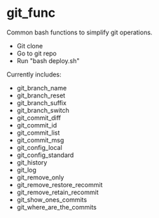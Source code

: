 # git_func
Common bash functions to simplify git operations.
- Git clone
- Go to git repo
- Run "bash deploy.sh"


Currently includes: 
- git_branch_name
- git_branch_reset
- git_branch_suffix
- git_branch_switch
- git_commit_diff
- git_commit_id
- git_commit_list
- git_commit_msg
- git_config_local
- git_config_standard
- git_history
- git_log
- git_remove_only
- git_remove_restore_recommit
- git_remove_retain_recommit
- git_show_ones_commits
- git_where_are_the_commits
